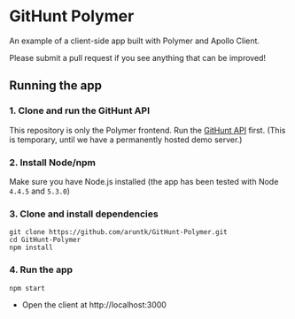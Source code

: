 # GitHunt Polymer

An example of a client-side app built with Polymer and Apollo Client.

Please submit a pull request if you see anything that can be improved!

## Running the app

### 1. Clone and run the GitHunt API

This repository is only the Polymer frontend. Run the [GitHunt API](https://github.com/apollostack/GitHunt-API) first. (This is temporary, until we have a permanently hosted demo server.)

### 2. Install Node/npm

Make sure you have Node.js installed (the app has been tested with Node `4.4.5` and `5.3.0`)


### 3. Clone and install dependencies

```
git clone https://github.com/aruntk/GitHunt-Polymer.git
cd GitHunt-Polymer
npm install
```


### 4. Run the app

```
npm start
```

- Open the client at http://localhost:3000

